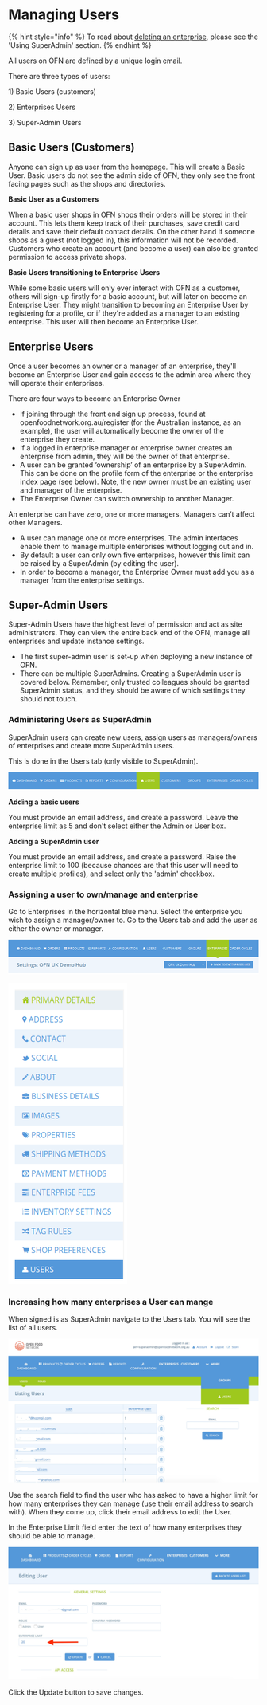 # Managing Users

{% hint style="info" %}
To read about [deleting an enterprise](customer-support-resources/using-superadmin/delete-an-enterprise.md), please see the 'Using SuperAdmin' section.
{% endhint %}

All users on OFN are defined by a unique login email.

There are three types of users:

1\) Basic Users (customers)

2\) Enterprises Users

3\) Super-Admin Users

## Basic Users (Customers)

Anyone can sign up as user from the homepage. This will create a Basic User. Basic users do not see the admin side of OFN, they only see the front facing pages such as the shops and directories.

**Basic User as a Customers**

When a basic user shops in OFN shops their orders will be stored in their account. This lets them keep track of their purchases, save credit card details and save their default contact details. On the other hand if someone shops as a guest (not logged in), this information will not be recorded. Customers who create an account (and become a user) can also be granted permission to access private shops.

**Basic Users transitioning to Enterprise Users**

While some basic users will only ever interact with OFN as a customer, others will sign-up firstly for a basic account, but will later on become an Enterprise User. They might transition to becoming an Enterprise User by registering for a profile, or if they're added as a manager to an existing enterprise. This user will then become an Enterprise User.

## Enterprise Users

Once a user becomes an owner or a manager of an enterprise, they'll become an Enterprise User and gain access to the admin area where they will operate their enterprises.

There are four ways to become an Enterprise Owner

* If joining through the front end sign up process, found at openfoodnetwork.org.au/register (for the Australian instance, as an example), the user will automatically become the owner of the enterprise they create.
* If a logged in enterprise manager or enterprise owner creates an enterprise from admin, they will be the owner of that enterprise.
* A user can be granted ‘ownership’ of an enterprise by a SuperAdmin. This can be done on the profile form of the enterprise or the enterprise index page (see below). Note, the new owner must be an existing user and manager of the enterprise.
* The Enterprise Owner can switch ownership to another Manager.

An enterprise can have zero, one or more managers. Managers can’t affect other Managers.

* A user can manage one or more enterprises. The admin interfaces enable them to manage multiple enterprises without logging out and in.
* By default a user can only own five enterprises, however this limit can be raised by a SuperAdmin (by editing the user).
* In order to become a manager, the Enterprise Owner must add you as a manager from the enterprise settings.

## Super-Admin Users

Super-Admin Users have the highest level of permission and act as site administrators. They can view the entire back end of the OFN, manage all enterprises and update instance settings.

* The first super-admin user is set-up when deploying a new instance of OFN.
* There can be multiple SuperAdmins. Creating a SuperAdmin user is covered below. Remember, only trusted colleagues should be granted SuperAdmin status, and they should be aware of which settings they should not touch.

### Administering Users as SuperAdmin

SuperAdmin users can create new users, assign users as managers/owners of enterprises and create more SuperAdmin users.

This is done in the Users tab (only visible to SuperAdmin).

![](<.gitbook/assets/Capture du 2019-05-27 22-27-23.png>)

**Adding a basic users**

You must provide an email address, and create a password. Leave the enterprise limit as 5 and don't select either the Admin or User box.

**Adding a SuperAdmin user**

You must provide an email address, and create a password. Raise the enterprise limit to 100 (because chances are that this user will need to create multiple profiles), and select only the 'admin' checkbox.

### Assigning a user to own/manage and enterprise

Go to Enterprises in the horizontal blue menu. Select the enterprise you wish to assign a manager/owner to. Go to the Users tab and add the user as either the owner or manager.

![](<.gitbook/assets/Capture du 2019-05-27 22-30-49.png>)

![](<.gitbook/assets/Capture du 2019-05-27 22-31-01.png>)

### Increasing how many enterprises a User can mange

When signed is as SuperAdmin navigate to the Users tab. You will see the list of all users.&#x20;

![](<.gitbook/assets/Increase enterprise limit for a user.jpg>)

Use the search field to find the user who has asked to have a higher limit for how many enterprises they can manage (use their email address to search with). When they come up, click their email address to edit the User.&#x20;

In the Enterprise Limit field enter the text of how many enterprises they should be able to manage.&#x20;

![](<.gitbook/assets/Edit user.jpg>)

Click the Update button to save changes.
